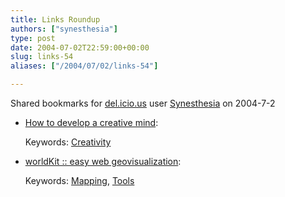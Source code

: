 ```yaml
---
title: Links Roundup
authors: ["synesthesia"]
type: post
date: 2004-07-02T22:59:00+00:00
slug: links-54 
aliases: ["/2004/07/02/links-54"]

---
```

Shared bookmarks for [del.icio.us][1] user  [Synesthesia][2] on 2004-7-2

  * [How to develop a creative mind][3]:
   
    Keywords: [Creativity][4]
  * [worldKit :: easy web geovisualization][5]:
   
    Keywords: [Mapping][6], [Tools][7]

 [1]: https://del.icio.us/
 [2]: https://del.icio.us/synesthesia
 [3]: https://asideconsulting.blogspot.com/2004/07/creative-mind.html "https://asideconsulting.blogspot.com/2004/07/creative-mind.html"
 [4]: https://del.icio.us/synesthesia/Creativity
 [5]: https://brainoff.com/worldkit/ "https://brainoff.com/worldkit/"
 [6]: https://del.icio.us/synesthesia/Mapping
 [7]: https://del.icio.us/synesthesia/Tools